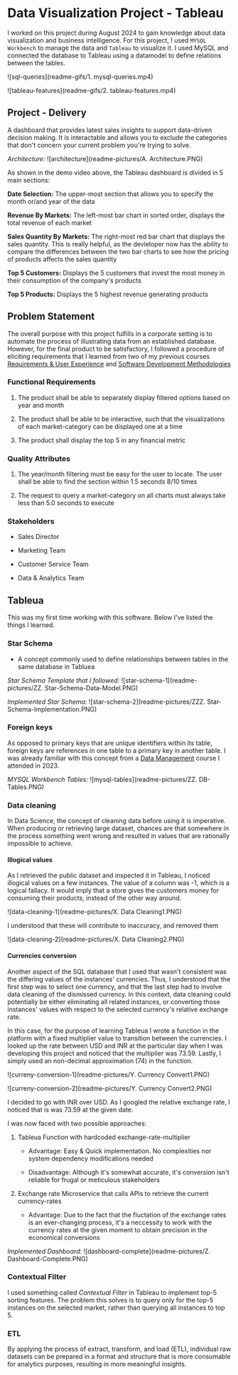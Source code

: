 # Data Visualization Project - Tableau

I worked on this project during August 2024 to gain knowledge about data visualization and business intelligence. For this project, I used `MYSQL Workbench` to manage the data and `Tableau` to visualize it. I used MySQL and connected the database to Tableau using a datamodel to define relations between the tables.

![sql-queries](readme-gifs/1. mysql-queries.mp4)

![tableau-features](readme-gifs/2. tableau-features.mp4)

## Project - Delivery

A dashboard that provides latest sales insights to support data-driven decision making. It is interactable and allows you to exclude the categories that don't concern your current problem you're trying to solve.

*Architecture:*
![architecture](readme-pictures/A. Architecture.PNG)

As shown in the demo video above, the Tableau dashboard is divided in 5 main sections:

**Date Selection:** The upper-most section that allows you to specify the month or/and year of the data

**Revenue By Markets:** The left-most bar chart in sorted order, displays the total revenue of each market

**Sales Quantity By Markets:** The right-most red bar chart that displays the sales quantity. This is really helpful, as the devleloper now has the ability to compare the differences between the two bar charts to see how the pricing of products affects the sales quantity

**Top 5 Customers:** Displays the 5 customers that invest the most money in their consumption of the company's products

**Top 5 Products:** Displays the 5 highest revenue generating products


## Problem Statement

The overall purpose with this project fulfills in a corporate setting is to automate the process of illustrating data from an established database. However, for the final product to be satisfactory, I followed a procedure of eliciting requirements that I learned from two of my previous courses [Requirements & User Experience](https://gitlab.com/jex-projects/mrjex/-/tree/main/projects/1.%20courses/year-1/4.%20Requirements%20&%20User%20Experience?ref_type=heads) and [Software Development Methodologies](https://gitlab.com/jex-projects/mrjex/-/tree/main/projects/1.%20courses/year-2/4.%20Software%20Development%20Methodologies?ref_type=heads)

### Functional Requirements

1. The product shall be able to separately display filtered options based on year and month

2. The product shall be able to be interactive, such that the visualizations of each market-category can be displayed one at a time

3. The product shall display the top 5 in any financial metric


### Quality Attributes

1. The year/month filtering must be easy for the user to locate. The user shall be able to find the section within 1.5 seconds 8/10 times

2. The request to query a market-category on all charts must always take less than 5.0 seconds to execute

### Stakeholders

- Sales Director

- Marketing Team

- Customer Service Team

- Data & Analytics Team


## Tableua

This was my first time working with this software. Below I've listed the things I learned.

### Star Schema

- A concept commonly used to define relationships between tables in the same database in Tabluea

*Star Schema Template that I followed:*
![star-schema-1](readme-pictures/ZZ. Star-Schema-Data-Model.PNG)

*Implemented Star Schema:*
![star-schema-2](readme-pictures/ZZZ. Star-Schema-Implementation.PNG)

### Foreign keys

As opposed to primary keys that are unique identifiers within its table, foreign keys are references in one table to a primary key in another table. I was already familiar with this concept from a [Data Management](https://gitlab.com/jex-projects/mrjex/-/tree/main/projects/1.%20courses/year-1/6.%20Data%20Management?ref_type=heads) course I attended in 2023.


*MYSQL Workbench Tables:*
![mysql-tables](readme-pictures/ZZ. DB-Tables.PNG)


### Data cleaning

In Data Science, the concept of cleaning data before using it is imperative. When producing or retrieving large dataset, chances are that somewhere in the process something went wrong and resulted in values that are rationally impossible to achieve.

#### Illogical values

As I retrieved the public dataset and inspected it in Tableau, I noticed illogical values on a few instances. The value of a column was -1, which is a logical fallacy. It would imply that a store gives the customers money for consuming their products, instead of the other way around.

![data-cleaning-1](readme-pictures/X. Data Cleaning1.PNG)

I understood that these will contribute to inaccuracy, and removed them

![data-cleaning-2](readme-pictures/X. Data Cleaning2.PNG)

#### Currencies conversion

Another aspect of the SQL database that I used that wasn't consistent was the differing values of the instances' currencies. Thus, I understood that the first step was to select one currency, and that the last step had to involve data cleaning of the dismissed currency. In this context, data cleaning could potentially be either eliminating all related instances, or converting those instances' values with respect to the selected currency's relative exchange rate.

In this case, for the purpose of learning Tableua I wrote a function in the platform with a fixed multiplier value to transition between the currencies. I looked up the rate between USD and INR at the particular day when I was developing this project and noticed that the multiplier was 73.59. Lastly, I simply used an non-decimal approximation (74) in the function.

![curreny-conversion-1](readme-pictures/Y. Currency Convert1.PNG)

![curreny-conversion-2](readme-pictures/Y. Currency Convert2.PNG)


I decided to go with INR over USD. As I googled the relative exchange rate, I noticed that is was 73.59 at the given date.

I was now faced with two possible approaches:

1. Tableua Function with hardcoded exchange-rate-multiplier

    - Advantage: Easy & Quick implementation. No complexities nor system dependency modifications needed

    - Disadvantage: Although it's somewhat accurate, it's conversion isn't reliable for frugal or meticulous stakeholders


2. Exchange rate Microservice that calls APIs to retrieve the current currency-rates

    - Advantage: Due to the fact that the fluctation of the exchange rates is an ever-changing process, it's a neccessity to work with the currency rates at the given moment to obtain precision in the economical conversions


*Implemented Dashboard:*
![dashboard-complete](readme-pictures/Z. Dashboard-Complete.PNG)


### Contextual Filter

I used something called *Contextual Filter* in Tableau to implement top-5 sorting features. The problem this solves is to query only for the top-5 instances on the selected market, rather than querying all instances to top 5.

### ETL

By applying the process of extract, transform, and load (ETL), individual raw datasets can be prepared in a format and structure that is more consumable for analytics purposes, resulting in more meaningful insights.